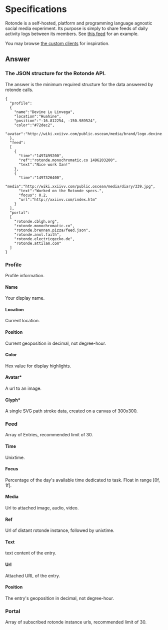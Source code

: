 # Specifications

Rotonde is a self-hosted, platform and programming language agnostic social media experiment. Its purpose is simply to share feeds of daily activity logs between its members. See [this feed](http://rotonde.xxiivv.com) for an example.

You may browse [the custom clients](https://github.com/Rotonde) for inspiration.

## Answer
### The JSON structure for the Rotonde API. 

The answer is the minimum required structure for the data answered by rotonde calls.

```
{
  "profile":
  {
    "name":"Devine Lu Linvega",
    "location":"Huahine",
    "position":"-16.812254, -150.989524",
    "color":"#72dec2",
    "avatar":"http://wiki.xxiivv.com/public.oscean/media/brand/logo.devine.lu.linvega.png"
  },
  "feed":
  [
    {
      "time":"1497499200",
      "ref":"rotonde.monochromatic.co 1496203200",
      "text":"Nice work Ian!"
    },
    {
      "time":"1497326400",
      "media":"http://wiki.xxiivv.com/public.oscean/media/diary/339.jpg",
      "text":"Worked on the Rotonde specs.",
      "focus": 0.2,
      "url":"http://xxiivv.com/index.htm"
    }
  ],
  "portal":
  [
    "rotonde.cblgh.org",
    "rotonde.monochromatic.co",
    "rotonde.brennan.pizza/feed.json",
    "rotonde.anxl.faith",
    "rotonde.electricgecko.de",
    "rotonde.attilam.com"
  ]
}
```

### Profile
Profile information.
#### Name
Your display name.
#### Location
Current location.
#### Position
Current geoposition in decimal, not degree-hour.
#### Color
Hex value for display highlights.
#### Avatar*
A url to an image.
#### Glyph*
A single SVG path stroke data, created on a canvas of 300x300.

### Feed
Array of Entries, recommended limit of 30.
#### Time
Unixtime.
#### Focus
Percentage of the day's available time dedicated to task. Float in range [0f, 1f].
#### Media
Url to attached image, audio, video.
#### Ref
Url of distant rotonde instance, followed by unixtime.
#### Text
text content of the entry.
#### Url
Attached URL of the entry.
#### Position
The entry's geoposition in decimal, not degree-hour.

### Portal
Array of subscribed rotonde instance urls, recommended limit of 30.
